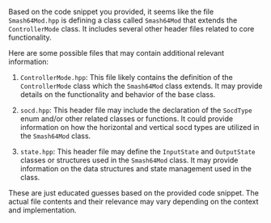 Based on the code snippet you provided, it seems like the file `Smash64Mod.hpp` is defining a class called `Smash64Mod` that extends the `ControllerMode` class. It includes several other header files related to core functionality.

Here are some possible files that may contain additional relevant information:

1. `ControllerMode.hpp`: This file likely contains the definition of the `ControllerMode` class which the `Smash64Mod` class extends. It may provide details on the functionality and behavior of the base class.

2. `socd.hpp`: This header file may include the declaration of the `SocdType` enum and/or other related classes or functions. It could provide information on how the horizontal and vertical socd types are utilized in the `Smash64Mod` class.

3. `state.hpp`: This header file may define the `InputState` and `OutputState` classes or structures used in the `Smash64Mod` class. It may provide information on the data structures and state management used in the class.

These are just educated guesses based on the provided code snippet. The actual file contents and their relevance may vary depending on the context and implementation.